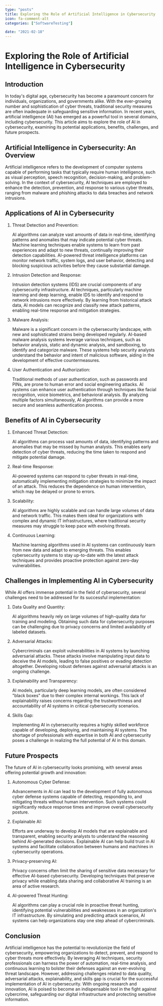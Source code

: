 ```yaml
---
type: "posts"
title: Exploring the Role of Artificial Intelligence in Cybersecurity
icon: fa-comment-alt
categories: ["SoftwareTesting"]

date: "2021-02-18"
---
```




# Exploring the Role of Artificial Intelligence in Cybersecurity

## Introduction

In today's digital age, cybersecurity has become a paramount concern for individuals, organizations, and governments alike. With the ever-growing number and sophistication of cyber threats, traditional security measures are often inadequate in safeguarding sensitive information. In recent years, artificial intelligence (AI) has emerged as a powerful tool in several domains, including cybersecurity. This article aims to explore the role of AI in cybersecurity, examining its potential applications, benefits, challenges, and future prospects.

## Artificial Intelligence in Cybersecurity: An Overview

Artificial intelligence refers to the development of computer systems capable of performing tasks that typically require human intelligence, such as visual perception, speech recognition, decision-making, and problem-solving. In the context of cybersecurity, AI techniques are employed to enhance the detection, prevention, and response to various cyber threats, ranging from malware and phishing attacks to data breaches and network intrusions.

## Applications of AI in Cybersecurity

1. Threat Detection and Prevention:

   AI algorithms can analyze vast amounts of data in real-time, identifying patterns and anomalies that may indicate potential cyber threats. Machine learning techniques enable systems to learn from past experiences and adapt to new threats, continually improving their detection capabilities. AI-powered threat intelligence platforms can monitor network traffic, system logs, and user behavior, detecting and blocking suspicious activities before they cause substantial damage.

2. Intrusion Detection and Response:

   Intrusion detection systems (IDS) are crucial components of any cybersecurity infrastructure. AI techniques, particularly machine learning and deep learning, enable IDS to identify and respond to network intrusions more effectively. By learning from historical attack data, AI models can recognize and classify new attack patterns, enabling real-time response and mitigation strategies.

3. Malware Analysis:

   Malware is a significant concern in the cybersecurity landscape, with new and sophisticated strains being developed regularly. AI-based malware analysis systems leverage various techniques, such as behavior analysis, static and dynamic analysis, and sandboxing, to identify and categorize malware. These systems help security analysts understand the behavior and intent of malicious software, aiding in the development of effective countermeasures.

4. User Authentication and Authorization:

   Traditional methods of user authentication, such as passwords and PINs, are prone to human error and social engineering attacks. AI systems can enhance user authentication through techniques like facial recognition, voice biometrics, and behavioral analysis. By analyzing multiple factors simultaneously, AI algorithms can provide a more secure and seamless authentication process.

## Benefits of AI in Cybersecurity

1. Enhanced Threat Detection:

   AI algorithms can process vast amounts of data, identifying patterns and anomalies that may be missed by human analysts. This enables early detection of cyber threats, reducing the time taken to respond and mitigate potential damage.

2. Real-time Response:

   AI-powered systems can respond to cyber threats in real-time, automatically implementing mitigation strategies to minimize the impact of an attack. This reduces the dependence on human intervention, which may be delayed or prone to errors.

3. Scalability:

   AI algorithms are highly scalable and can handle large volumes of data and network traffic. This makes them ideal for organizations with complex and dynamic IT infrastructures, where traditional security measures may struggle to keep pace with evolving threats.

4. Continuous Learning:

   Machine learning algorithms used in AI systems can continuously learn from new data and adapt to emerging threats. This enables cybersecurity systems to stay up-to-date with the latest attack techniques and provides proactive protection against zero-day vulnerabilities.

## Challenges in Implementing AI in Cybersecurity

While AI offers immense potential in the field of cybersecurity, several challenges need to be addressed for its successful implementation:

1. Data Quality and Quantity:

   AI algorithms heavily rely on large volumes of high-quality data for training and modeling. Obtaining such data for cybersecurity purposes can be challenging due to privacy concerns and limited availability of labeled datasets.

2. Adversarial Attacks:

   Cybercriminals can exploit vulnerabilities in AI systems by launching adversarial attacks. These attacks involve manipulating input data to deceive the AI models, leading to false positives or evading detection altogether. Developing robust defenses against adversarial attacks is an ongoing challenge.

3. Explainability and Transparency:

   AI models, particularly deep learning models, are often considered "black boxes" due to their complex internal workings. This lack of explainability raises concerns regarding the trustworthiness and accountability of AI systems in critical cybersecurity scenarios.

4. Skills Gap:

   Implementing AI in cybersecurity requires a highly skilled workforce capable of developing, deploying, and maintaining AI systems. The shortage of professionals with expertise in both AI and cybersecurity poses a challenge in realizing the full potential of AI in this domain.

## Future Prospects

The future of AI in cybersecurity looks promising, with several areas offering potential growth and innovation:

1. Autonomous Cyber Defense:

   Advancements in AI can lead to the development of fully autonomous cyber defense systems capable of detecting, responding to, and mitigating threats without human intervention. Such systems could significantly reduce response times and improve overall cybersecurity posture.

2. Explainable AI:

   Efforts are underway to develop AI models that are explainable and transparent, enabling security analysts to understand the reasoning behind AI-generated decisions. Explainable AI can help build trust in AI systems and facilitate collaboration between humans and machines in cybersecurity operations.

3. Privacy-preserving AI:

   Privacy concerns often limit the sharing of sensitive data necessary for effective AI-based cybersecurity. Developing techniques that preserve privacy while enabling data sharing and collaborative AI training is an area of active research.

4. AI-powered Threat Hunting:

   AI algorithms can play a crucial role in proactive threat hunting, identifying potential vulnerabilities and weaknesses in an organization's IT infrastructure. By simulating and predicting attack scenarios, AI systems can help organizations stay one step ahead of cybercriminals.

## Conclusion

Artificial intelligence has the potential to revolutionize the field of cybersecurity, empowering organizations to detect, prevent, and respond to cyber threats more effectively. By leveraging AI techniques, security professionals can harness the power of automation, real-time analysis, and continuous learning to bolster their defenses against an ever-evolving threat landscape. However, addressing challenges related to data quality, adversarial attacks, explainability, and skills gap is crucial for the successful implementation of AI in cybersecurity. With ongoing research and innovation, AI is poised to become an indispensable tool in the fight against cybercrime, safeguarding our digital infrastructure and protecting sensitive information.